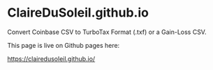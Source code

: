 # ClaireDuSoleil.github.io

Convert Coinbase CSV to TurboTax Format (.txf) or a Gain-Loss CSV.

This page is live on Github pages here:

https://clairedusoleil.github.io/
